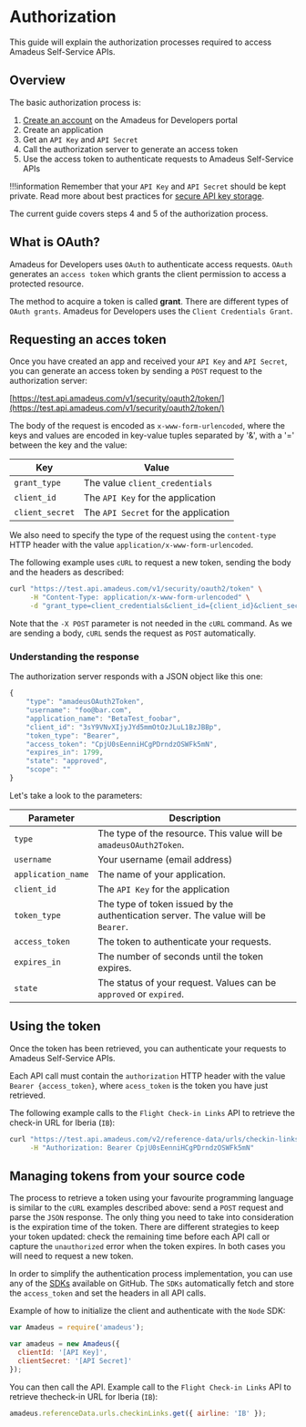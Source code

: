 # Authorization

This guide will explain the authorization processes required to access Amadeus Self-Service APIs.

## Overview

The basic authorization process is:

1. [Create an account](https://developers.amadeus.com/register) on the Amadeus for Developers portal
2. Create an application
3. Get an `API Key` and `API Secret`
4. Call the authorization server to generate an access token
5. Use the access token to authenticate requests to Amadeus Self-Service APIs

!!!information
    Remember that your `API Key` and  `API Secret` should be kept private. Read more about best practices for [secure API key storage](https://developers.amadeus.com/blog/best-practices-api-key-storage).

The current guide covers steps 4 and 5 of the authorization process.

## What is OAuth?

Amadeus for Developers uses `OAuth` to authenticate access requests. `OAuth` generates an `access token` which grants the client permission to access a protected resource. 

The method to acquire a token is called **grant**. There are different types of `OAuth grants`. Amadeus for Developers uses the `Client Credentials Grant`.

## Requesting an acces token

Once you have created an app and received your `API Key` and  `API Secret`, you can generate an access token by sending a `POST` request to the authorization server:

[https://test.api.amadeus.com/v1/security/oauth2/token/](https://test.api.amadeus.com/v1/security/oauth2/token/)

The body of the request is encoded as `x-www-form-urlencoded`, where the keys and values are encoded in key-value tuples separated by '&', with a '=' between
the key and the value:

| Key | Value |
| ----------- | ----------- |
| `grant_type`      | The value `client_credentials`        |
| `client_id`       | The `API Key` for the application     |
| `client_secret`   | The `API Secret` for the application  |

We also need to specify the type of the request using the `content-type` HTTP header with the value `application/x-www-form-urlencoded`.

The following example uses `cURL` to request a new token, sending the body and the headers as described:

```bash
curl "https://test.api.amadeus.com/v1/security/oauth2/token" \
     -H "Content-Type: application/x-www-form-urlencoded" \
     -d "grant_type=client_credentials&client_id={client_id}&client_secret={client_secret}"
```
Note that the `-X POST` parameter is not needed in the `cURL` command. As we are sending a body, `cURL` sends the request as `POST` automatically.

### Understanding the response

The authorization server responds with a JSON object like this one:

```javascript
{
    "type": "amadeusOAuth2Token",
    "username": "foo@bar.com",
    "application_name": "BetaTest_foobar",
    "client_id": "3sY9VNvXIjyJYd5mmOtOzJLuL1BzJBBp",
    "token_type": "Bearer",
    "access_token": "CpjU0sEenniHCgPDrndzOSWFk5mN",
    "expires_in": 1799,
    "state": "approved",
    "scope": ""
}
```
Let's take a look to the parameters:

| Parameter      | Description |
| ----------- | ----------- |
| `type`      | The type of the resource. This value will be `amadeusOAuth2Token`. |
| `username`       | Your username \(email address\)        |
| `application_name`   | The name of your application.  |
| `client_id`      |  The `API Key` for the application  |
| `token_type`       | The type of token issued by the authentication server. The value will be `Bearer`.        |
| `access_token`   | The token to authenticate your requests.  |
| `expires_in`   | The number of seconds until the token expires.  |
| `state`   | The status of your request. Values can be `approved` or `expired`.  |

## Using the token

Once the token has been retrieved, you can authenticate your requests to Amadeus Self-Service APIs.

Each API call must contain the `authorization` HTTP header with the value `Bearer {access_token}`, where `acess_token` is the token you have just retrieved.

The following example calls to the `Flight Check-in Links` API to retrieve the check-in URL for Iberia \(`IB`\):

```bash
curl "https://test.api.amadeus.com/v2/reference-data/urls/checkin-links?airline=IB" \
     -H "Authorization: Bearer CpjU0sEenniHCgPDrndzOSWFk5mN"
```

## Managing tokens from your source code

The process to retrieve a token using your favourite programming language is
similar to the `cURL` examples described above: send a `POST` request and parse
the `JSON` response. The only thing you need to take into consideration is the
expiration time of the token. There are different strategies to keep your token
updated: check the remaining time before each API call or capture the
`unauthorized` error when the token expires. In both cases you will need to
request a new token.

In order to simplify the authentication process implementation, you can use any
of the [SDKs](https://github.com/amadeus4dev) available on GitHub. The `SDKs`
automatically fetch and store the `access_token` and set the headers in all API
calls.

Example of how to initialize the client and authenticate with the `Node` SDK:

```javascript
var Amadeus = require('amadeus');

var amadeus = new Amadeus({
  clientId: '[API Key]',
  clientSecret: '[API Secret]'
});
```

You can then call the API. Example call to the `Flight Check-in Links` API to retrieve thecheck-in URL for Iberia \(`IB`\):


```javascript
amadeus.referenceData.urls.checkinLinks.get({ airline: 'IB' });
```

